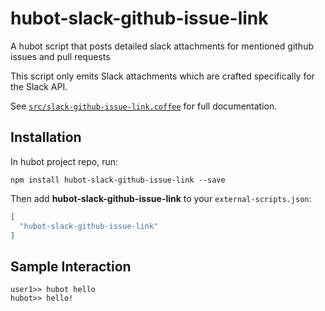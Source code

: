 # hubot-slack-github-issue-link

A hubot script that posts detailed slack attachments for mentioned github issues and pull requests

This script only emits Slack attachments which are crafted specifically for the Slack API.

See [`src/slack-github-issue-link.coffee`](src/slack-github-issue-link.coffee) for full documentation.

## Installation

In hubot project repo, run:

`npm install hubot-slack-github-issue-link --save`

Then add **hubot-slack-github-issue-link** to your `external-scripts.json`:

```json
[
  "hubot-slack-github-issue-link"
]
```

## Sample Interaction

```
user1>> hubot hello
hubot>> hello!
```
